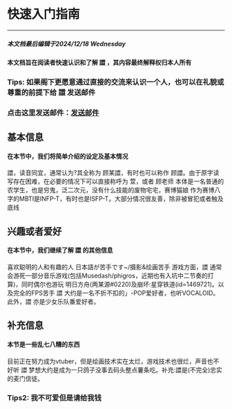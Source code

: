 # 快速入门指南
*** 
##### 本文档最后编辑于2024/12/18 Wednesday
#### 本文档旨在阅读者快速认识和了解 譞 ，其内容最终解释权归本人所有
### Tips: 如果阁下更愿意通过直接的交流来认识一个人，也可以在礼貌或尊重的前提下给 譞 发送邮件
### 点击这里发送邮件：[发送邮件](mailto:GMX@daylily.onmicrosoft.com?subject=顾老师我一直是您的粉丝啊)

## 基本信息
#### 在本节中，我们将简单介绍的设定及基本情况
譞，读音同宜，通常认为?其全称为 顾某譞，有时也可以称作 顾譞。由于原字读写存在困难，在必要的情况下可以直接称呼为 萱，或者 顾老师
本体是一名普通的农学生，也是穷鬼，泛二次元，没有什么技能的废物宅宅，赛博猫娘
作为赛博八字的MBTI是INFP-T，有时也是ISFP-T。大部分情况很友善，除非被冒犯或者触及底线
## 兴趣或者爱好
#### 在本节中，我们继续了解 譞 的其他信息
喜欢聪明的人和有趣的人
日本語が苦手です~/摄影&绘画苦手
游戏方面，譞 通常会游死一部分音乐游戏(包括Musedash/phigros，近期也有入坑中二节奏的打算)，同时偶尔也游玩 明日方舟(两某源#0220)及崩坏:星穿铁道(id=1469721)。以及完全的FPS苦手
譞 大约是一名不折不扣的」-POP爱好者，也听VOCALOID。
此外，譞 亦是少女乐队番爱好者。
## 补充信息
#### 本节是一些乱七八糟的东西
目前正在努力成为vtuber，但是绘画技术实在太烂，游戏技术也很烂，声音也不好听
譞 梦想大约是成为一只鸽子没事去码头整点薯条吃。补充:譞是(不完全)忠实的麦门信徒。
### Tips2: 我不可爱但是请给我钱
